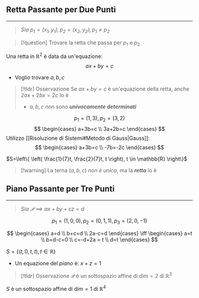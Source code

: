 ## Retta Passante per Due Punti
---
>*Sia $p_{1}=(x_{1},y_{1}), p_{2}=(x_{2},y_{2}), p_{1}\neq p_{2}$*

>[!question] Trovare la retta che passa per $p_{1}$ e $p_{2}$

Una retta in $\mathbb{R}^2$ è data da un'equazione:
$$
ax+by=c
$$
- Voglio trovare $a,b,c$

>[!tldr] Osservazione
Se $ax+by=c$ è un'equazione della retta, anche $2ax+2bx=2c$ lo è
>- $a,b,c$ non sono ***univocamente determinati***

$$
p_{1}=(1,3),p_{2}=(3,2)
$$
$$
\begin{cases}
a+3b=c \\
3a+2b=c
\end{cases}
$$
Utilizzo [[Risoluzione di Sistemi#Metodo di Gauss|Gauss]]:
$$
\begin{cases}
a+3b=c \\
-7b=-2c
\end{cases}
$$

$S=\left\{  \left( \frac{1}{7}t, \frac{2}{7}t, t \right), t \in \mathbb{R}  \right\}$

>[!warning] La terna $(a,b,c)$ *non è unica*, ma la ***retta*** lo è


## Piano Passante per Tre Punti
---
>*Sia $\mathcal{P}\implies ax+by+cz=d$*

$$
p_{1}=(1,0,0), p_{2}=(0,1,1), p_{3}=(2,0,-1)
$$

$$
\begin{cases}
a=d \\
b+c=d \\
2a-c=d
\end{cases}
\iff
\begin{cases}
a=t \\
b=d-c=0 \\
c=-d+2a = t \\
d=t
\end{cases}
$$

$S=\{ (t,0,t,t),t\in\mathbb{R} \}$
- Un equazione del *piano* è: $x+z=1$

>[!tldr] Osservazione
>$\mathcal{P}$ è un sottospazio affine di $\text{dim}=2$ di $\mathbb{R}^3$

$S$ è un sottospazio affine di $\text{dim}=1$ di $\mathbb{R}^4$

